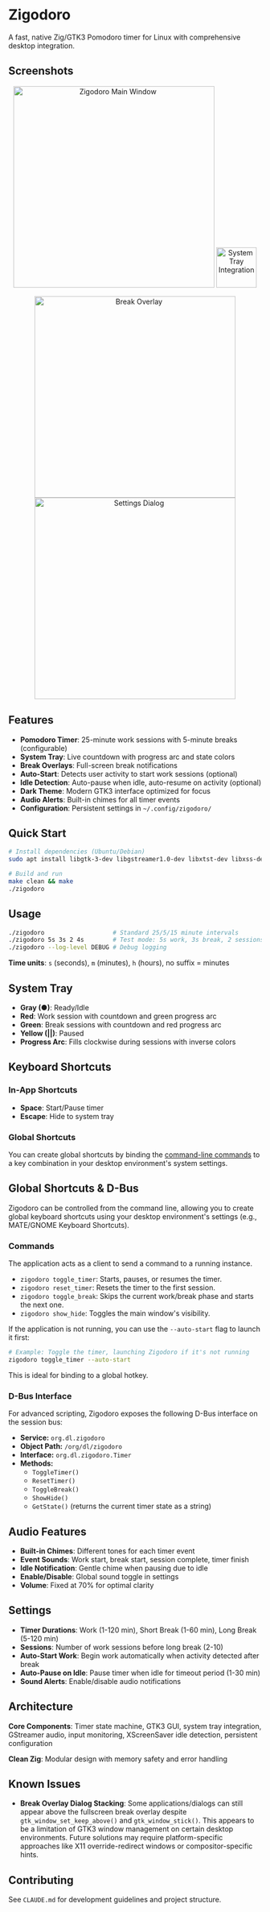 # Zigodoro

A fast, native Zig/GTK3 Pomodoro timer for Linux with comprehensive desktop integration.

## Screenshots

<p align="center">
  <img src="doc/zigodoro_main.png" width="400" alt="Zigodoro Main Window">
  <img src="doc/zigodoro_tray_icon.png" width="80" alt="System Tray Integration">
</p>
<p align="center">
  <img src="doc/zigodoro_break.png" width="400" alt="Break Overlay">
  <img src="doc/zigodoro_config.png" width="400" alt="Settings Dialog">
</p>

## Features

- **Pomodoro Timer**: 25-minute work sessions with 5-minute breaks (configurable)
- **System Tray**: Live countdown with progress arc and state colors
- **Break Overlays**: Full-screen break notifications 
- **Auto-Start**: Detects user activity to start work sessions (optional)
- **Idle Detection**: Auto-pause when idle, auto-resume on activity (optional)
- **Dark Theme**: Modern GTK3 interface optimized for focus
- **Audio Alerts**: Built-in chimes for all timer events
- **Configuration**: Persistent settings in `~/.config/zigodoro/`

## Quick Start

```bash
# Install dependencies (Ubuntu/Debian)
sudo apt install libgtk-3-dev libgstreamer1.0-dev libxtst-dev libxss-dev

# Build and run
make clean && make
./zigodoro
```

## Usage

```bash
./zigodoro                   # Standard 25/5/15 minute intervals
./zigodoro 5s 3s 2 4s        # Test mode: 5s work, 3s break, 2 sessions, 4s long break
./zigodoro --log-level DEBUG # Debug logging
```

**Time units**: `s` (seconds), `m` (minutes), `h` (hours), no suffix = minutes

## System Tray

- **Gray (●)**: Ready/Idle
- **Red**: Work session with countdown and green progress arc
- **Green**: Break sessions with countdown and red progress arc
- **Yellow (||)**: Paused
- **Progress Arc**: Fills clockwise during sessions with inverse colors

## Keyboard Shortcuts

### In-App Shortcuts

- **Space**: Start/Pause timer
- **Escape**: Hide to system tray

### Global Shortcuts

You can create global shortcuts by binding the [command-line commands](#global-shortcuts--d-bus) to a key combination in your desktop environment's system settings.

## Global Shortcuts & D-Bus

Zigodoro can be controlled from the command line, allowing you to create global keyboard shortcuts using your desktop environment's settings (e.g., MATE/GNOME Keyboard Shortcuts).

### Commands

The application acts as a client to send a command to a running instance.

- `zigodoro toggle_timer`: Starts, pauses, or resumes the timer.
- `zigodoro reset_timer`: Resets the timer to the first session.
- `zigodoro toggle_break`: Skips the current work/break phase and starts the next one.
- `zigodoro show_hide`: Toggles the main window's visibility.

If the application is not running, you can use the `--auto-start` flag to launch it first:

```bash
# Example: Toggle the timer, launching Zigodoro if it's not running
zigodoro toggle_timer --auto-start
```

This is ideal for binding to a global hotkey.

### D-Bus Interface

For advanced scripting, Zigodoro exposes the following D-Bus interface on the session bus:

- **Service:** `org.dl.zigodoro`
- **Object Path:** `/org/dl/zigodoro`
- **Interface:** `org.dl.zigodoro.Timer`
- **Methods:**
  - `ToggleTimer()`
  - `ResetTimer()`
  - `ToggleBreak()`
  - `ShowHide()`
  - `GetState()` (returns the current timer state as a string)

## Audio Features

- **Built-in Chimes**: Different tones for each timer event
- **Event Sounds**: Work start, break start, session complete, timer finish
- **Idle Notification**: Gentle chime when pausing due to idle
- **Enable/Disable**: Global sound toggle in settings
- **Volume**: Fixed at 70% for optimal clarity

## Settings

- **Timer Durations**: Work (1-120 min), Short Break (1-60 min), Long Break (5-120 min)
- **Sessions**: Number of work sessions before long break (2-10)
- **Auto-Start Work**: Begin work automatically when activity detected after break
- **Auto-Pause on Idle**: Pause timer when idle for timeout period (1-30 min)
- **Sound Alerts**: Enable/disable audio notifications

## Architecture

**Core Components**: Timer state machine, GTK3 GUI, system tray integration, GStreamer audio, input monitoring, XScreenSaver idle detection, persistent configuration

**Clean Zig**: Modular design with memory safety and error handling

## Known Issues

- **Break Overlay Dialog Stacking**: Some applications/dialogs can still appear above the fullscreen break overlay despite `gtk_window_set_keep_above()` and `gtk_window_stick()`. This appears to be a limitation of GTK3 window management on certain desktop environments. Future solutions may require platform-specific approaches like X11 override-redirect windows or compositor-specific hints.

## Contributing

See `CLAUDE.md` for development guidelines and project structure.

